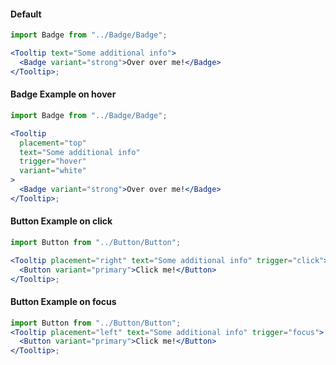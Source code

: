 #### **Default**

```jsx
import Badge from "../Badge/Badge";

<Tooltip text="Some additional info">
  <Badge variant="strong">Over over me!</Badge>
</Tooltip>;
```

#### **Badge Example on hover**

```jsx
import Badge from "../Badge/Badge";

<Tooltip
  placement="top"
  text="Some additional info"
  trigger="hover"
  variant="white"
>
  <Badge variant="strong">Over over me!</Badge>
</Tooltip>;
```

#### **Button Example on click**

```jsx
import Button from "../Button/Button";

<Tooltip placement="right" text="Some additional info" trigger="click">
  <Button variant="primary">Click me!</Button>
</Tooltip>;
```

#### **Button Example on focus**

```jsx
import Button from "../Button/Button";
<Tooltip placement="left" text="Some additional info" trigger="focus">
  <Button variant="primary">Click me!</Button>
</Tooltip>;
```
